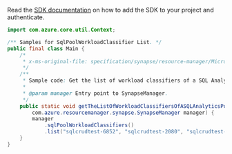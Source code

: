 Read the [SDK documentation](https://github.com/Azure/azure-sdk-for-java/blob/azure-resourcemanager-synapse_1.0.0-beta.6/sdk/synapse/azure-resourcemanager-synapse/README.md) on how to add the SDK to your project and authenticate.

```java
import com.azure.core.util.Context;

/** Samples for SqlPoolWorkloadClassifier List. */
public final class Main {
    /*
     * x-ms-original-file: specification/synapse/resource-manager/Microsoft.Synapse/stable/2021-06-01/examples/GetSqlPoolWorkloadGroupWorkloadClassifierList.json
     */
    /**
     * Sample code: Get the list of workload classifiers of a SQL Analytics pool's workload group.
     *
     * @param manager Entry point to SynapseManager.
     */
    public static void getTheListOfWorkloadClassifiersOfASQLAnalyticsPoolSWorkloadGroup(
        com.azure.resourcemanager.synapse.SynapseManager manager) {
        manager
            .sqlPoolWorkloadClassifiers()
            .list("sqlcrudtest-6852", "sqlcrudtest-2080", "sqlcrudtest-9187", "wlm_workloadgroup", Context.NONE);
    }
}
```
